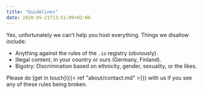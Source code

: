 ```yaml
---
title: "Guidelines"
date: 2020-05-21T13:51:09+02:00
---
```


Yes, unfortunately we can't help you host everything. Things we disallow include:

- Anything against the rules of the `.io` registry (obviously).
- Illegal content, in your country or ours (Germany, Finland).
- Bigotry: Discrimination based on ethnicity, gender, sexuality, or the likes.

Please do [get in touch]({{< ref "about/contact.md" >}}) with us if you see any of these rules being broken.
